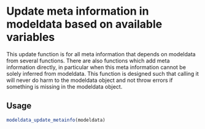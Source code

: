 # Update meta information in modeldata based on available variables

This update function is for all meta information that depends on
modeldata from several functions. There are also functions which add
meta information directly, in particular when this meta information
cannot be solely inferred from modeldata. This function is designed such
that calling it will never do harm to the modeldata object and not throw
errors if something is missing in the modeldata object.

## Usage

``` r
modeldata_update_metainfo(modeldata)
```
